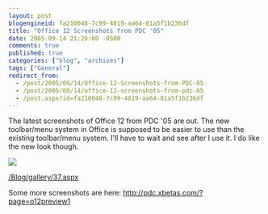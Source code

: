 ```yaml
---
layout: post
blogengineid: fa210048-7c99-4819-aa64-81a5f1b236df
title: "Office 12 Screenshots from PDC '05"
date: 2005-09-14 21:26:00 -0500
comments: true
published: true
categories: ["blog", "archives"]
tags: ["General"]
redirect_from: 
  - /post/2005/09/14/Office-12-Screenshots-from-PDC-05
  - /post/2005/09/14/office-12-screenshots-from-pdc-05
  - /post.aspx?id=fa210048-7c99-4819-aa64-81a5f1b236df
---
```

<!-- more -->

The latest screenshots of Office 12 from PDC '05 are out. The new toolbar/menu system in Office is supposed to be easier to use than the existing toolbar/menu system. I'll have to wait and see after I use it. I do like the new look though.

<A href="/Blog/gallery/37.aspx"><IMG src="/Blog/images/37/o_word-inserttab.png" border=0></A>

<U><FONT color=#800080><A href="/Blog/gallery/37.aspx">/Blog/gallery/37.aspx</A></FONT></U>

Some more screenshots are here: <A href="http://pdc.xbetas.com/?page=o12preview1">http://pdc.xbetas.com/?page=o12preview1</A><A href="http://pdc.xbetas.com/?page=o12preview1"></A>
